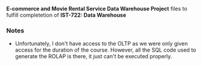 **E-commerce and Movie Rental Service Data Warehouse Project** files to fulfill completetion of **IST-722: Data Warehouse**
### Notes
* Unfortunately, I don't have access to the OLTP as we were only given access for the duration of the course. However, all the SQL code used to generate the ROLAP is there, it just can't be executed properly.
